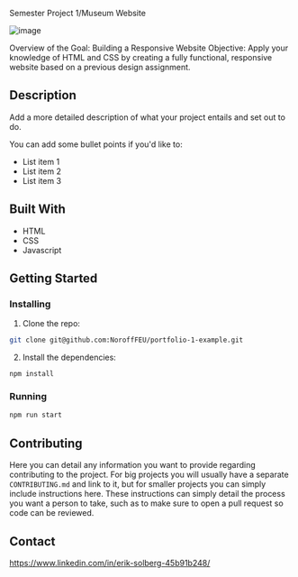 Semester Project 1/Museum Website

![image](https://i.imgur.com/i3PbDLb.png)


Overview of the Goal: Building a Responsive Website
Objective: Apply your knowledge of HTML and CSS by creating a fully functional, responsive website based on a previous design assignment.

## Description

Add a more detailed description of what your project entails and set out to do.

You can add some bullet points if you'd like to:

- List item 1
- List item 2
- List item 3

## Built With
- HTML
- CSS
- Javascript

## Getting Started

### Installing

1. Clone the repo:

```bash
git clone git@github.com:NoroffFEU/portfolio-1-example.git
```

2. Install the dependencies:

```
npm install
```

### Running
```bash
npm run start
```

## Contributing
Here you can detail any information you want to provide regarding contributing to the project. For big projects you will usually have a separate `CONTRIBUTING.md` and link to it, but for smaller projects you can simply include instructions here. These instructions can simply detail the process you want a person to take, such as to make sure to open a pull request so code can be reviewed.

## Contact

https://www.linkedin.com/in/erik-solberg-45b91b248/

